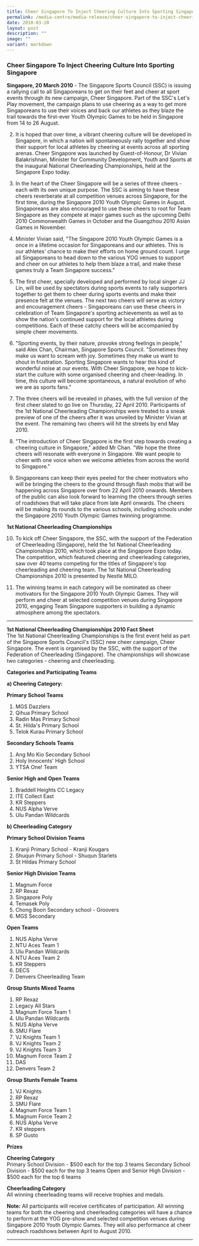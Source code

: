 ```yaml
---
title: Cheer Singapore To Inject Cheering Culture Into Sporting Singapore
permalink: /media-centre/media-release/cheer-singapore-to-inject-cheering-culture-into-sporting-singapore/
date: 2010-03-20
layout: post
description: ""
image: ""
variant: markdown
---
```

### **Cheer Singapore To Inject Cheering Culture Into Sporting Singapore**

**Singapore, 20 March 2010** - The Singapore Sports Council (SSC) is issuing a rallying call to all Singaporeans to get on their feet and cheer at sport events through its new campaign, Cheer Singapore. Part of the SSC's Let's Play movement, the campaign plans to use cheering as a way to get more Singaporeans to use their voices and back our athletes as they blaze the trail towards the first-ever Youth Olympic Games to be held in Singapore from 14 to 26 August.

2. It is hoped that over time, a vibrant cheering culture will be developed in Singapore, in which a nation will spontaneously rally together and show their support for local athletes by cheering at events across all sporting arenas. Cheer Singapore was launched by Guest-of-Honour, Dr Vivian Balakrishnan, Minister for Community Development, Youth and Sports at the inaugural National Cheerleading Championships, held at the Singapore Expo today.

3. In the heart of the Cheer Singapore will be a series of three cheers - each with its own unique purpose. The SSC is aiming to have these cheers reverberate at all competition venues across Singapore, for the first time, during the Singapore 2010 Youth Olympic Games in August. Singaporeans are also encouraged to use these cheers to root for Team Singapore as they compete at major games such as the upcoming Delhi 2010 Commonwealth Games in October and the Guangzhou 2010 Asian Games in November.

4. Minister Vivian said, "The Singapore 2010 Youth Olympic Games is a once in a lifetime occasion for Singaporeans and our athletes. This is our athletes' chance to make their efforts on home ground count. I urge all Singaporeans to head down to the various YOG venues to support and cheer on our athletes to help them blaze a trail, and make these games truly a Team Singapore success."

5. The first cheer, specially developed and performed by local singer JJ Lin, will be used by spectators during sports events to rally supporters together to get them to cheer during sports events and make their presence felt at the venues. The next two cheers will serve as victory and encouragement cheers - Singaporeans can use these cheers in celebration of Team Singapore's sporting achievements as well as to show the nation's continued support for the local athletes during competitions. Each of these catchy cheers will be accompanied by simple cheer movements.

6. "Sporting events, by their nature, provoke strong feelings in people," said Alex Chan, Chairman, Singapore Sports Council. "Sometimes they make us want to scream with joy. Sometimes they make us want to shout in frustration. Sporting Singapore wants to hear this kind of wonderful noise at our events. With Cheer Singapore, we hope to kick-start the culture with some organised cheering and cheer-leading. In time, this culture will become spontaneous, a natural evolution of who we are as sports fans."

7. The three cheers will be revealed in phases, with the full version of the first cheer slated to go live on Thursday, 22 April 2010. Participants of the 1st National Cheerleading Championships were treated to a sneak preview of one of the cheers after it was unveiled by Minister Vivian at the event. The remaining two cheers will hit the streets by end May 2010.

8. "The introduction of Cheer Singapore is the first step towards creating a cheering culture in Singapore," added Mr Chan. "We hope the three cheers will resonate with everyone in Singapore. We want people to cheer with one voice when we welcome athletes from across the world to Singapore."

9. Singaporeans can keep their eyes peeled for the cheer motivators who will be bringing the cheers to the ground through flash mobs that will be happening across Singapore over from 22 April 2010 onwards. Members of the public can also look forward to learning the cheers through series of roadshows that will take place from late April onwards. The cheers will be making its rounds to the various schools, including schools under the Singapore 2010 Youth Olympic Games twinning programme.

**1st National Cheerleading Championships**<br>

10. To kick off Cheer Singapore, the SSC, with the support of the Federation of Cheerleading (Singapore), held the 1st National Cheerleading Championships 2010, which took place at the Singapore Expo today. The competition, which featured cheering and cheerleading categories, saw over 40 teams competing for the titles of Singapore's top cheerleading and cheering team. The 1st National Cheerleading Championships 2010 is presented by Nestle MILO.

11. The winning teams in each category will be nominated as cheer motivators for the Singapore 2010 Youth Olympic Games. They will perform and cheer at selected competition venues during Singapore 2010, engaging Team Singapore supporters in building a dynamic atmosphere among the spectators.

---

**1st National Cheerleading Championships 2010 Fact Sheet**<br>
The 1st National Cheerleading Championships is the first event held as part of the Singapore Sports Council's (SSC) new cheer campaign, Cheer Singapore. The event is organised by the SSC, with the support of the Federation of Cheerleading (Singapore). The championships will showcase two categories - cheering and cheerleading.

**Categories and Participating Teams**<br>

**a) Cheering Category:**

**Primary School Teams**
1. MGS Dazzlers
2. Qihua Primary School
3. Radin Mas Primary School
4. St. Hilda's Primary School
5. Telok Kurau Primary School

**Secondary Schools Teams**
1. Ang Mo Kio Secondary School
2. Holy Innocents' High School
3. YTSA One! Team

**Senior High and Open Teams**
1. Braddell Heights CC Legacy
2. ITE Collect East
3. KR Steppers
4. NUS Alpha Verve
5. Ulu Pandan Wildcards

**b) Cheerleading Category**

**Primary School Division Teams**
1. Kranji Primary School - Kranji Kougars
2. Shuqun Primary School - Shuqun Starlets
3. St Hildas Primary School

**Senior High Division Teams**
1. Magnum Force
2. RP Rexaz
3. Singapore Poly
4. Temasek Poly
5. Chong Boon Secondary school - Groovers
6. MGS Secondary

**Open Teams**
1. NUS Alpha Verve
2. NTU Aces Team 1
3. Ulu Pandan Wildcards
4. NTU Aces Team 2
5. KR Steppers
6. DECS
7. Denvers Cheerleading Team

**Group Stunts Mixed Teams**
1. RP Rexaz
2. Legacy All Stars
3. Magnum Force Team 1
4. Ulu Pandan Wildcards
5. NUS Alpha Verve
6. SMU Flare
7. VJ Knights Team 1
8. VJ Knights Team 2
9. VJ Knights Team 3
10. Magnum Force Team 2
11. DAS
12. Denvers Team 2

**Group Stunts Female Teams**
1. VJ Knights
2. RP Rexaz
3. SMU Flare
4. Magnum Force Team 1
5. Magnum Force Team 2
6. NUS Alpha Verve
7. KR steppers
8. SP Gusto

**Prizes**

**Cheering Category**<br>
Primary School Division - $500 each for the top 3 teams
Secondary School Division - $500 each for the top 3 teams
Open and Senior High Division - $500 each for the top 6 teams

**Cheerleading Category**<br>
All winning cheerleading teams will receive trophies and medals.

**Note:** All participants will receive certificates of participation. All winning teams for both the cheering and cheerleading categories will have a chance to perform at the YOG pre-show and selected competition venues during Singapore 2010 Youth Olympic Games. They will also performance at cheer outreach roadshows between April to August 2010.

---
